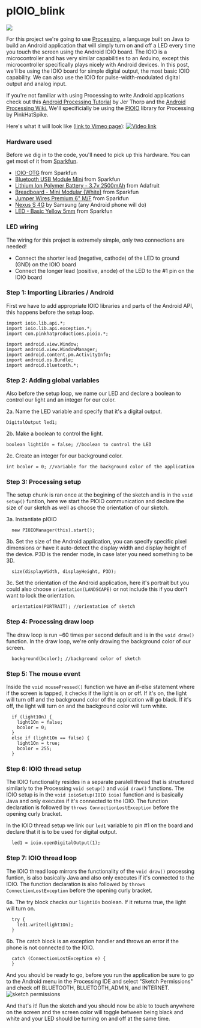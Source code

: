 pIOIO_blink
===========

<img src="http://i.imgur.com/vhgT5N9.jpg" />

For this project we're going to use <a href="http://processing.org/">Processing</a>, a language built on Java to build an Android application that will simply turn on and off a LED every time you touch the screen using the Android IOIO board. The IOIO is a microcontroller and has very similar capabilities to an Arduino, except this microcontroller specifically plays nicely with Android devices. In this post, we'll be using the IOIO board for simple digital output, the most basic IOIO capability. We can also use the IOIO for pulse-width-modulated digital output and analog input.

If you're not familiar with using Processing to write Android applications check out this <a href="http://processing.org/tutorials/android/">Android Processing Tutorial</a> by Jer Thorp and the <a href="http://wiki.processing.org/w/Android">Android Processing Wiki.</a> We'll specificially be using the <a href="https://github.com/PinkHatSpike/pioio">PIOIO</a> library for Processing by PinkHatSpike.

Here's what it will look like (<a href="https://vimeo.com/88686061">link to Vimeo page</a>):
<a href="https://vimeo.com/88686061"><img src="http://i.imgur.com/BMr66Ti.jpg" title="Video link" /></a>

### Hardware used
Before we dig in to the code, you'll need to pick up this hardware. You can get most of it from <a href="https://www.sparkfun.com/">Sparkfun</a>.
  * <a href="https://www.sparkfun.com/products/11343">IOIO-OTG</a> from Sparkfun
  * <a href="https://www.sparkfun.com/products/9434">Bluetooth USB Module Mini</a> from Sparkfun
  * <a href="http://www.adafruit.com/products/328">Lithium Ion Polymer Battery - 3.7v 2500mAh</a> from Adafruit
  * <a href="https://www.sparkfun.com/products/12043">Breadboard - Mini Modular (White)</a> from Sparkfun
  * <a href="https://www.sparkfun.com/products/9140">Jumper Wires Premium 6" M/F</a> from Sparkfun
  * <a href="http://www.amazon.com/Samsung-Nexus-Android-Phone-Sprint/dp/B0050DDVUI">Nexus S 4G</a> by Samsung (any Android phone will do)
  * <a href="https://www.sparkfun.com/products/9594">LED - Basic Yellow 5mm</a> from Sparkfun

### LED wiring
The wiring for this project is extremely simple, only two connections are needed!
  * Connect the shorter lead (negative, cathode) of the LED to ground (GND) on the IOIO board
  * Connect the longer lead (positive, anode) of the LED to the #1 pin on the IOIO board

### Step 1: Importing Libraries / Android
First we have to add appropriate IOIO libraries and parts of the Android API, this happens before the setup loop.
```
import ioio.lib.api.*;
import ioio.lib.api.exception.*;
import com.pinkhatproductions.pioio.*;

import android.view.Window;
import android.view.WindowManager;
import android.content.pm.ActivityInfo;
import android.os.Bundle;
import android.bluetooth.*;
```

### Step 2: Adding global variables
Also before the setup loop, we name our LED and declare a boolean to control our light and an integer for our color.

2a. Name the LED variable and specify that it's a digital output.
```
DigitalOutput led1;
```
2b. Make a boolean to control the light.
```
boolean light1On = false; //boolean to control the LED
```
2c. Create an integer for our background color.
```
int bcolor = 0; //variable for the background color of the application
```

### Step 3: Processing setup
The setup chunk is ran once at the begining of the sketch and is in the `void setup()` funtion, here we start the PIOIO communication and declare the size of our sketch as well as choose the orientation of our sketch.

3a. Instantiate pIOIO
```
  new PIOIOManager(this).start();
```
3b. Set the size of the Android application, you can specify specific pixel dimensions or have it auto-detect the display width and display height of the device. P3D is the render mode, in case later you need something to be 3D.
```
  size(displayWidth, displayHeight, P3D);
```
3c. Set the orientation of the Android application, here it's portrait but you could also choose `orientation(LANDSCAPE)` or not include this if you don't want to lock the orientation.
```
  orientation(PORTRAIT); //orientation of sketch
```

### Step 4: Processing draw loop
The draw loop is run ~60 times per second default and is in the `void draw()` function. In the draw loop, we're only drawing the background color of our screen.
```
  background(bcolor); //background color of sketch
```

### Step 5: The mouse event
Inside the `void mousePressed()` function we have an if-else statement where if the screen is tapped, it checks if the light is on or off. If it's on, the light will turn off and the background color of the application will go black. If it's off, the light will turn on and the background color will turn white.
```
  if (light1On) {
    light1On = false;
    bcolor = 0;
  }
  else if (light1On == false) {
    light1On = true;
    bcolor = 255;
  }
```

### Step 6: IOIO thread setup
The IOIO functionality resides in a separate paralell thread that is structured similarly to the Processing `void setup()` and `void draw()` functions. The IOIO setup is in the `void ioioSetup(IOIO ioio)` function and is basically Java and only executes if it's connected to the IOIO. The function declaration is followed by `throws ConnectionLostException` before the opening curly bracket.

In the IOIO thread setup we link our `led1` variable to pin #1 on the board and declare that it is to be used for digital output.
```
  led1 = ioio.openDigitalOutput(1);
```

### Step 7: IOIO thread loop
The IOIO thread loop mirrors the functionality of the `void draw()` processing funtion, is also basically Java and also only executes if it's connected to the IOIO. The function declaration is also followed by `throws ConnectionLostException` before the opening curly bracket.

6a. The try block checks our `light1On` boolean. If it returns true, the light will turn on.
```
  try {
    led1.write(light1On);
  }
```
6b. The catch block is an exception handler and throws an error if the phone is not connected to the IOIO.
```
  catch (ConnectionLostException e) {
  }
```

And you should be ready to go, before you run the application be sure to go to the Android menu in the Processing IDE and select "Sketch Permissions" and check off BLUETOOTH, BLUETOOTH_ADMIN, and INTERNET.
<img src="http://i.imgur.com/5WoRRN9.png" title="sketch permissions" />

And that's it! Run the sketch and you should now be able to touch anywhere on the screen and the screen color will toggle between being black and white and your LED should be turning on and off at the same time. 

